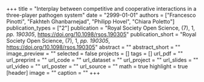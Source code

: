 +++
title = "Interplay between competitive and cooperative interactions in a three-player pathogen system"
date = "2999-01-01"
authors = ["Francesco Pinotti", "Fakhteh Ghanbarnejad", "Philipp Hovel", "Chiara Poletto"]
publication_types = ["2"]
publication = "Royal Society Open Science, (7), 1, _pp. 190305_, https://doi.org/10.1098/rsos.190305"
publication_short = "Royal Society Open Science, (7), 1, _pp. 190305_, https://doi.org/10.1098/rsos.190305"
abstract = ""
abstract_short = ""
image_preview = ""
selected = false
projects = []
tags = []
url_pdf = ""
url_preprint = ""
url_code = ""
url_dataset = ""
url_project = ""
url_slides = ""
url_video = ""
url_poster = ""
url_source = ""
math = true
highlight = true
[header]
image = ""
caption = ""
+++
